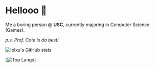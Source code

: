# Hellooo 🎈

Me a boring person @ **USC**, currently majoring in Computer Science (Games). 

*p.s. Prof. Cote is da best!*

![lolxu's GitHub stats](https://github-readme-stats.vercel.app/api?username=lolxu&count_private=true&show_icons=true&theme=dark)

[![Top Langs](https://github-readme-stats.vercel.app/api/top-langs/?username=lolxu&layout=compact&theme=dark)]

